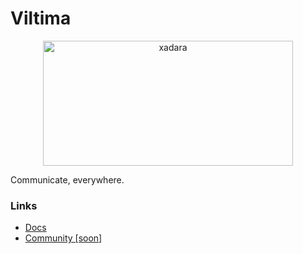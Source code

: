 # Viltima

<p align="center">
<img src="https://media.discordapp.net/attachments/893792219390156850/1012040022565859369/unknown.png"  alt="xadara" width="400" height="200"/></a>
<p>

Communicate, everywhere.

### Links

- [Docs](https://viltima-docs.vercel.app)
- [Community [soon]]()